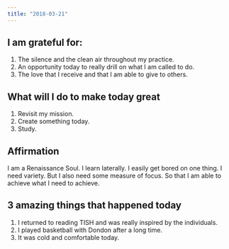 ```yaml
---
title: "2018-03-21"
---
```

## I am grateful for:
1. The silence and the clean air throughout my practice.  
2. An opportunity today to really drill on what I am called to do. 
3. The love that I receive and that I am able to give to others.

## What will I do to make today great

1. Revisit my mission.  
2. Create something today. 
3. Study.

## Affirmation

I am a Renaissance Soul. I learn laterally. I easily get bored on one thing. I need variety. But I also need some measure of focus. So that I am able to achieve what I need to achieve.

## 3 amazing things that happened today

1. I returned to reading TISH and was really inspired by the individuals.
2. I played basketball with Dondon after a long time.
3. It was cold and comfortable today.